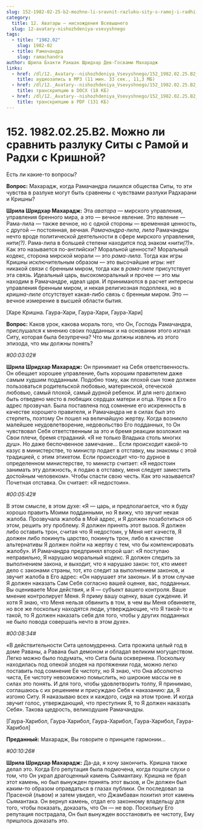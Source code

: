 ```yaml
---
slug: 152-1982-02-25-b2-mozhno-li-sravnit-razluku-sity-s-ramoj-i-radhi-s-krishnoj
category:
  title: 12. Аватары — нисхождения Всевышнего
  slug: 12-avatary-nishozhdeniya-vsevyshnego
tags:
  - title: "1982.02"
    slug: 1982-02
  - title: Рамачандра
    slug: ramachandra
author: Шрила Бхакти Ракшак Шридхар Дев-Госвами Махарадж
links:
  - href: /dl/12._Avatary--nishozhdeniya_Vsevyshnego/152_1982.02.25.B2_SridharMj_Mozhno_li_sravnit_razluku_Sity_s_Ramoj_i_Radhi_s_Krishnoj.mp3
    title: аудиозапись в MP3 (11 мин. 33 сек., 11,3 МБ)
  - href: /dl/12._Avatary--nishozhdeniya_Vsevyshnego/152_1982.02.25.B2_SridharMj_Mozhno_li_sravnit_razluku_Sity_s_Ramoj_i_Radhi_s_Krishnoj.docx
    title: транскрипцию в DOCX (18 КБ)
  - href: /dl/12._Avatary--nishozhdeniya_Vsevyshnego/152_1982.02.25.B2_SridharMj_Mozhno_li_sravnit_razluku_Sity_s_Ramoj_i_Radhi_s_Krishnoj.pdf
    title: транскрипцию в PDF (131 КБ)
---
```


# 152. 1982.02.25.B2. Можно ли сравнить разлуку Ситы с Рамой и Радхи с Кришной?

Есть ли какие-то вопросы?

**Вопрос:** Махарадж, когда Рамачандра лишился общества Ситы, то эти чувства в разлуке могут быть сравнены с чувствами разлуки Радхарани и Кришны?

**Шрила Шридхар Махарадж:** Эта *аватара* — мирского управления, управления бренного мира, а это — вечное явление. Это явление — Рама-лила — также вечное, но с одной стороны — временная ценность, с другой — постоянная, вечная. *Рамачандра-лила*, *лила* Рамачандры нечто вроде политической деятельности в сфере мирского управления, *нити(?)*. Рама-лила в большей степени находится под знаком «*нити(?)*». Как это называется по-английски? Моральной ценности? Моральный кодекс, сторона мирской морали — это *рама-лила*. Тогда как игры Кришны исключительным образом — это высочайшие игры: нет никакой связи с бренным миром, тогда как в *рама-лиле* присутствует эта связь. Идеальный царь, высокоморальный и прочее — это мы находим в Рамачандре, идеал царя. И принимаются в расчет интересы управления бренным миром, и некая религиозная подоплека, но в *кришна-лиле* отсутствует какая-либо связь с бренным миром. Это — вечное измерение в высшей области бытия.

[Харе Кришна. Гаура-Хари, Гаура-Хари, Гаура-Хари]

**Вопрос:** Каков урок, какова мораль того, что Он, Господь Рамачандра, прислушался к мнению своих подданных и на основании этого изгнал Ситу, которая была безупречна? Что мы должны извлечь из этого эпизода, что мы должны понять?

*#00:03:02#*

**Шрила Шридхар Махарадж:** Он принимает на Себя ответственность. Он обещает хорошее управление, быть хорошим правителем даже самым худшим подданным. Подобно тому, как плохой сын тоже должен пользоваться родительской любовью, материнской, отеческой любовью, самый плохой, самый дурной ребенок. И для него должно быть отведено место в любящих сердцах матери и отца. Упрек в Его адрес прозвучал. Была поставлена под сомнение его искренность в качестве хорошего правителя, и Рамачандра не в силах был это стерпеть, поэтому Он пошел на величайшую жертву. Когда возникло малейшее неудовлетворение, недовольство Его подданных, то Он чувствовал Себя ответственным за это и бремя реакции возложил на Свои плечи, бремя страданий. «Я не только Владыка столь многих душ». Но даже беспочвенное замечание… Если происходит какой-то казус в министерстве, то министр подает в отставку, мы знакомы с этой традицией, с этим этикетом. Если происходит что-то дурное в определенном министерстве, то министр считает: «Я недостоин занимать эту должность, я подаю в отставку, меня следует заместить достойным человеком». Чтобы спасти свою честь. Как это называется? Почетная отставка. Он считает: «Я недостоин».

*#00:05:42#*

В этом смысле, в этом духе: «Я — царь, и предполагается, что я буду хорошо править Моими подданными, но Я вижу, что звучит некая жалоба. Прозвучала жалоба в Мой адрес, и Я должен позаботиться об этом, решить эту проблему. Я должен принять этот вызов. Я должен либо оставить трон, считая что Я недостоин, у Меня нет качеств, Я должен либо покинуть царство, покинуть трон, либо в качестве альтернативы Я должен пойти на жертву с тем, что бы компенсировать жалобу». И Рамачандра предпринял второй шаг: «Я поступаю неправильно, Я нарушаю моральный кодекс. Я должен следить за выполнением закона, и выходит, что я нарушаю закон: тот, кто имеет дело с законами страны, тот, кто следит за выполнением законов, и звучит жалоба в Его адрес: «Он нарушает эти законы». И в этом случае Я должен наказать Сам Себя согласно вашей оценке, вас, подданных. Вы оцениваете Мои действия, и Я — субъект вашего контроля. Ваше мнение контролирует Меня. Я приму вашу оценку, ваше суждение. И хотя Я знаю, что Меня нельзя обвинить в том, в чем вы Меня обвиняете, но все же поскольку находятся люди, утверждающие, что Я такой-то и такой, то Я должен наказать себя для того, чтобы у других подданных не было повода совершать нечто в этом духе».

*#00:08:34#*

«В действительности Сита целомудренна. Сита прожила целый год в доме Раваны, а Равана был демоном и обладал великим могуществом. Легко можно было подумать, что Сита была осквернена. Поскольку находилась под опекой злодея на протяжении года, можно легко поставить под сомнение Ее чистоту, но Я знаю, что Она абсолютно чиста, Ее чистоту невозможно помыслить, но широкие массы не в силах это понять. И для того, чтобы удовлетворить толпу, Я принимаю, соглашаюсь с их решением и присуждаю Себя к наказанию: да, Я изгоню Ситу. Я наказываю всех и каждого, сидя на этом троне. И когда звучит голос, утверждающий, что преступник Я, то Я должен наказать Себя». Такова щедрость, великодушие Рамачандры.

[Гаура-Харибол, Гаура-Харибол, Гаура-Харибол, Гаура-Харибол, Гаура-Харибол]

**Преданный:** Махарадж, Вы говорите о принципе гармонии…

*#00:10:26#*

**Шрила Шридхар Махарадж:** Да-да, я хочу закончить. Кришна также делал это. Когда Его репутация была подмочена, когда пошли слухи о том, что Он украл драгоценный камень Сьямантаку. Кришна не брал этот камень, но был вынужден принять этот вызов, и Он должен был каким-то образом оправдаться в глазах публики. Он последовал за Прасеной (львом) и затем увидел, что Джамбаван похитил этот камень Сьямантака. Он вернул камень, отдал его законному владельцу для того, чтобы показать, доказать, что Он — не вор. Поскольку Его репутация пострадала, Он был вынужден восстановить ее чистоту, Ему пришлось доказать это.


